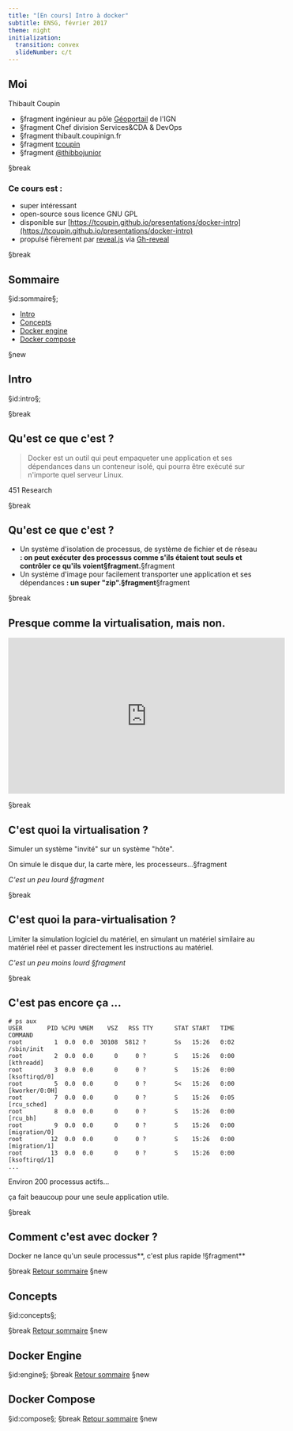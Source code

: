 ```yaml
---
title: "[En cours] Intro à docker"
subtitle: ENSG, février 2017
theme: night
initialization:
  transition: convex
  slideNumber: c/t
---
```



## Moi

Thibault Coupin

- §fragment<i class="fa fa-briefcase" aria-hidden="true"></i> ingénieur au pôle [Géoportail](https://www.geoportail.gouv.fr) de l'IGN
- §fragment<i class="fa fa-gear" aria-hidden="true"></i> Chef division Services&CDA & DevOps
- §fragment<i class="fa fa-envelope-o" aria-hidden="true"></i> thibault.coupin<i class="fa fa-at" aria-hidden="true"></i>ign.fr
- §fragment<i class="fa fa-github" aria-hidden="true"></i> [tcoupin](https://github.com/tcoupin)
- §fragment<i class="fa fa-twitter" aria-hidden="true"></i> [@thibbojunior](https://twitter.com/thibbojunior)

§break

### Ce cours est :

- super intéressant
- open-source sous licence GNU GPL
- disponible sur [https://tcoupin.github.io/presentations/docker-intro](https://tcoupin.github.io/presentations/docker-intro)
- propulsé fièrement par [reveal.js](https://github.com/hakimel/reveal.js) via [Gh-reveal](https://github.com/tcoupin/gh-reveal)


§break

## Sommaire

§id:sommaire§;

- [Intro](#intro)
- [Concepts](#concepts)
- [Docker engine](#engine)
- [Docker compose](#compose)

§new

<!--  _____       _             -->
<!-- |_   _|     | |            -->
<!--   | |  _ __ | |_ _ __ ___  -->
<!--   | | | '_ \| __| '__/ _ \ -->
<!--  _| |_| | | | |_| | | (_) |-->
<!-- |_____|_| |_|\__|_|  \___/ -->
<!--                            -->
<!--                            -->

## Intro
§id:intro§;

§break

## Qu'est ce que c'est ?

> Docker est un outil qui peut empaqueter une application et ses dépendances dans un conteneur isolé, qui pourra être exécuté sur n'importe quel serveur Linux.

451 Research


§break

## Qu'est ce que c'est ?

- Un système d'isolation de processus, de système de fichier et de réseau **: on peut exécuter des processus comme s'ils étaient tout seuls et contrôler ce qu'ils voient§fragment.**§fragment 
- Un système d'image pour facilement transporter une application et ses dépendances **: un super "zip".§fragment**§fragment

§break

## Presque comme la virtualisation, mais non.

<iframe width="560" height="315" src="https://www.youtube.com/embed/L2nBaOj4qRg" frameborder="0" allowfullscreen></iframe>

§break 

## C'est quoi la virtualisation ?

Simuler un système "invité" sur un système "hôte".


On simule le disque dur, la carte mère, les processeurs...§fragment

*C'est un peu lourd §fragment*

§break

## C'est quoi la para-virtualisation ?

Limiter la simulation logiciel du matériel, en simulant un matériel similaire au matériel réel et passer directement les instructions au matériel.

*C'est un peu moins lourd §fragment*

§break 

## C'est pas encore ça ...

```
# ps aux 
USER       PID %CPU %MEM    VSZ   RSS TTY      STAT START   TIME COMMAND
root         1  0.0  0.0  30108  5812 ?        Ss   15:26   0:02 /sbin/init
root         2  0.0  0.0      0     0 ?        S    15:26   0:00 [kthreadd]
root         3  0.0  0.0      0     0 ?        S    15:26   0:00 [ksoftirqd/0]
root         5  0.0  0.0      0     0 ?        S<   15:26   0:00 [kworker/0:0H]
root         7  0.0  0.0      0     0 ?        S    15:26   0:05 [rcu_sched]
root         8  0.0  0.0      0     0 ?        S    15:26   0:00 [rcu_bh]
root         9  0.0  0.0      0     0 ?        S    15:26   0:00 [migration/0]
root        12  0.0  0.0      0     0 ?        S    15:26   0:00 [migration/1]
root        13  0.0  0.0      0     0 ?        S    15:26   0:00 [ksoftirqd/1]
...
```

Environ 200 processus actifs...

ça fait beaucoup pour une seule application utile.

§break

## Comment c'est avec docker ?

Docker ne lance qu'un seule processus**, c'est plus rapide !§fragment**

§break
[<i class="fa fa-arrow-left" aria-hidden="true"></i> Retour sommaire](#sommaire)
§new

<!--   _____                           _        -->
<!--  / ____|                         | |       -->
<!-- | |     ___  _ __   ___ ___ _ __ | |_ ___  -->
<!-- | |    / _ \| '_ \ / __/ _ \ '_ \| __/ __| -->
<!-- | |___| (_) | | | | (_|  __/ |_) | |_\__ \ -->
<!--  \_____\___/|_| |_|\___\___| .__/ \__|___/ -->
<!--                            | |             -->
<!--                            |_|             -->

## Concepts
§id:concepts§;



§break
[<i class="fa fa-arrow-left" aria-hidden="true"></i> Retour sommaire](#sommaire)
§new

<!--  ______             _             -->
<!-- |  ____|           (_)            -->
<!-- | |__   _ __   __ _ _ _ __   ___  -->
<!-- |  __| | '_ \ / _` | | '_ \ / _ \ -->
<!-- | |____| | | | (_| | | | | |  __/ -->
<!-- |______|_| |_|\__, |_|_| |_|\___| -->
<!--                __/ |              -->
<!--               |___/               -->

## Docker Engine
§id:engine§;
§break
[<i class="fa fa-arrow-left" aria-hidden="true"></i> Retour sommaire](#sommaire)
§new

<!--   _____                                      -->
<!--  / ____|                                     -->
<!-- | |     ___  _ __ ___  _ __   ___  ___  ___  -->
<!-- | |    / _ \| '_ ` _ \| '_ \ / _ \/ __|/ _ \ -->
<!-- | |___| (_) | | | | | | |_) | (_) \__ \  __/ -->
<!--  \_____\___/|_| |_| |_| .__/ \___/|___/\___| -->
<!--                       | |                    -->
<!--                       |_|                    -->

## Docker Compose
§id:compose§;
§break
[<i class="fa fa-arrow-left" aria-hidden="true"></i> Retour sommaire](#sommaire)
§new